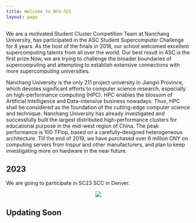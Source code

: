 ```yaml
---
title: Welcome to NCU-SCC
layout: page
---
```


We are a motivated Student Cluster Competition Team at Nanchang University, has participated in the ASC Student Supercomputer Challenge for 8 years. As the host of the finals in 2018, our school welcomed excellent supercomputing talents from all over the world. Our best result in ASC is the first prize.Now, we are trying to challenge the broader boundaries of supercomputing and attempting to establish extensive connections with more supercomputing universities.

Nanchang University is the only 211 project university in Jiangxi Province, which devotes significant efforts to computer science research, especially on high-performance computing (HPC). HPC enables the blossom of Artificial Intelligence and Data-intensive business nowadays. Thus, HPC shall be considered as the foundation of the cutting-edge computer science and technique. Nanchang University has already investigated and successfully built the largest distributed high-performance clusters for educational purpose in the mid-west region of China. The peak performance is 100 TFlop, based on a carefully-designed heterogeneous architecture. Till the end of 2019, we have purchased over 6 million CNY on computing servers from Inspur and other manufacturers, and plan to keep investigating more on hardware in the near future.

## 2023

We are going to participate in SC23 SCC in Denver.

<div align=center><img src="https://cdnjson.com/images/2023/03/31/_20230331152848.jpg"></div>

## Updating Soon
